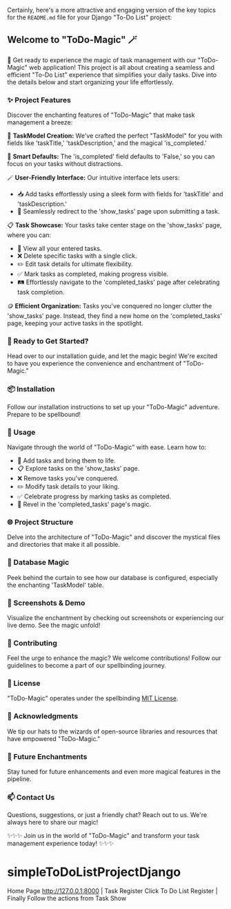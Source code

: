 Certainly, here's a more attractive and engaging version of the key topics for the `README.md` file for your Django "To-Do List" project:

## Welcome to "ToDo-Magic" 🪄

🚀 Get ready to experience the magic of task management with our "ToDo-Magic" web application! This project is all about creating a seamless and efficient "To-Do List" experience that simplifies your daily tasks. Dive into the details below and start organizing your life effortlessly.

### ✨ Project Features

Discover the enchanting features of "ToDo-Magic" that make task management a breeze:

📝 **TaskModel Creation:** We've crafted the perfect "TaskModel" for you with fields like 'taskTitle,' 'taskDescription,' and the magical 'is_completed.'

🔮 **Smart Defaults:** The 'is_completed' field defaults to 'False,' so you can focus on your tasks without distractions.

🪄 **User-Friendly Interface:** Our intuitive interface lets users:

- 📥 Add tasks effortlessly using a sleek form with fields for 'taskTitle' and 'taskDescription.'
- 🚀 Seamlessly redirect to the 'show_tasks' page upon submitting a task.

📋 **Task Showcase:** Your tasks take center stage on the 'show_tasks' page, where you can:

- 📂 View all your entered tasks.
- ❌ Delete specific tasks with a single click.
- ✏️ Edit task details for ultimate flexibility.
- ✅ Mark tasks as completed, making progress visible.
- 🛤️ Effortlessly navigate to the 'completed_tasks' page after celebrating task completion.

🪙 **Efficient Organization:** Tasks you've conquered no longer clutter the 'show_tasks' page. Instead, they find a new home on the 'completed_tasks' page, keeping your active tasks in the spotlight.

### 🌟 Ready to Get Started?

Head over to our installation guide, and let the magic begin! We're excited to have you experience the convenience and enchantment of "ToDo-Magic."

### 📦 Installation

Follow our installation instructions to set up your "ToDo-Magic" adventure. Prepare to be spellbound!

### 🚀 Usage

Navigate through the world of "ToDo-Magic" with ease. Learn how to:

- 📝 Add tasks and bring them to life.
- 📋 Explore tasks on the 'show_tasks' page.
- ❌ Remove tasks you've conquered.
- ✏️ Modify task details to your liking.
- ✅ Celebrate progress by marking tasks as completed.
- 🌟 Revel in the 'completed_tasks' page's magic.

### 🌐 Project Structure

Delve into the architecture of "ToDo-Magic" and discover the mystical files and directories that make it all possible.

### 🎩 Database Magic

Peek behind the curtain to see how our database is configured, especially the enchanting 'TaskModel' table.

### 📸 Screenshots & Demo

Visualize the enchantment by checking out screenshots or experiencing our live demo. See the magic unfold!

### 🤝 Contributing

Feel the urge to enhance the magic? We welcome contributions! Follow our guidelines to become a part of our spellbinding journey.

### 📜 License

"ToDo-Magic" operates under the spellbinding [MIT License](LICENSE.md).

### 🙏 Acknowledgments

We tip our hats to the wizards of open-source libraries and resources that have empowered "ToDo-Magic."

### 🚧 Future Enchantments

Stay tuned for future enhancements and even more magical features in the pipeline.

### 📫 Contact Us

Questions, suggestions, or just a friendly chat? Reach out to us. We're always here to share our magic!

✨✨✨ Join us in the world of "ToDo-Magic" and transform your task management experience today! ✨✨✨

# simpleToDoListProjectDjango
Home Page http://127.0.0.1:8000 | Task Register Click To Do List Register | Finally Follow the actions from Task Show 
